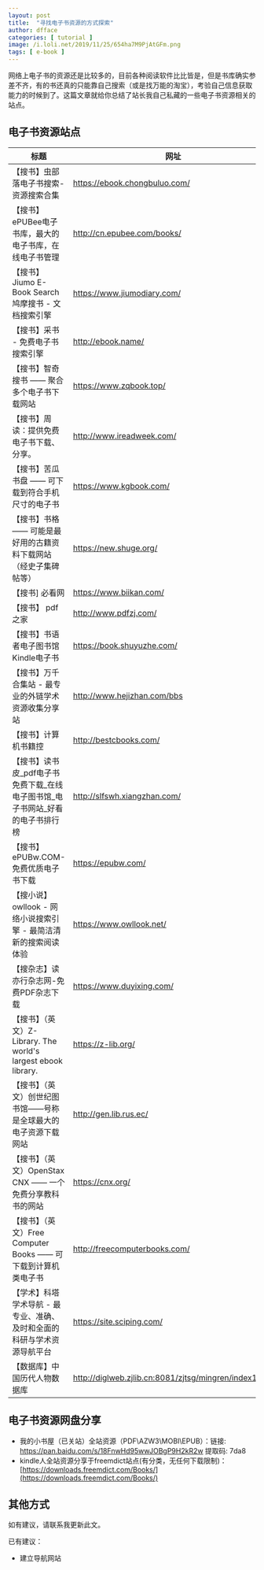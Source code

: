 ```yaml
---
layout: post
title:  "寻找电子书资源的方式探索"
author: dfface
categories: [ tutorial ]
image: /i.loli.net/2019/11/25/654ha7M9PjAtGFm.png
tags: [ e-book ]
---
```

网络上电子书的资源还是比较多的，目前各种阅读软件比比皆是，但是书库确实参差不齐，有的书还真的只能靠自己搜索（或是找万能的淘宝），考验自己信息获取能力的时候到了。这篇文章就给你总结了站长我自己私藏的一些电子书资源相关的站点。

## 电子书资源站点

| 标题 | 网址 |
| --- | --- |
| 【搜书】虫部落电子书搜索-资源搜索合集 | https://ebook.chongbuluo.com/ |
| 【搜书】ePUBee电子书库，最大的电子书库，在线电子书管理 | http://cn.epubee.com/books/ |
| 【搜书】Jiumo E-Book Search 鸠摩搜书 - 文档搜索引擎 | https://www.jiumodiary.com/ |
| 【搜书】采书 - 免费电子书搜索引擎 | http://ebook.name/ |
| 【搜书】智奇搜书 —— 聚合多个电子书下载网站 | https://www.zqbook.top/ |
| 【搜书】周读：提供免费电子书下载、分享。 | http://www.ireadweek.com/ |
| 【搜书】苦瓜书盘 —— 可下载到符合手机尺寸的电子书 | https://www.kgbook.com/ |
| 【搜书】书格 —— 可能是最好用的古籍资料下载网站（经史子集碑帖等） | https://new.shuge.org/ |
| 【搜书] 必看网 | https://www.biikan.com/ |
| 【搜书】 pdf之家 | http://www.pdfzj.com/ |
| 【搜书】书语者电子图书馆 Kindle电子书 | https://book.shuyuzhe.com/ |
| 【搜书】万千合集站 - 最专业的外链学术资源收集分享站 | http://www.hejizhan.com/bbs |
| 【搜书】计算机书籍控 | http://bestcbooks.com/ |
| 【搜书】读书皮_pdf电子书免费下载_在线电子图书馆_电子书网站_好看的电子书排行榜 | http://slfswh.xiangzhan.com/ |
| 【搜书】ePUBw.COM-免费优质电子书下载 | https://epubw.com/ |
| 【搜小说】owllook - 网络小说搜索引擎 - 最简洁清新的搜索阅读体验 | https://www.owllook.net/ |
| 【搜杂志】读亦行杂志网-免费PDF杂志下载 | https://www.duyixing.com/ |
| 【搜书】（英文）Z-Library. The world's largest ebook library. | https://z-lib.org/ |
| 【搜书】（英文）创世纪图书馆——号称是全球最大的电子资源下载网站 | http://gen.lib.rus.ec/ |
| 【搜书】（英文）OpenStax CNX —— 一个免费分享教科书的网站 | https://cnx.org/ | 
| 【搜书】（英文）Free Computer Books —— 可下载到计算机类电子书 | http://freecomputerbooks.com/ |
| 【学术】科塔学术导航 - 最专业、准确、及时和全面的科研与学术资源导航平台| https://site.sciping.com/ |
| 【数据库】中国历代人物数据库| http://diglweb.zjlib.cn:8081/zjtsg/mingren/index1.htm |

## 电子书资源网盘分享

* 我的小书屋（已关站）全站资源（PDF\AZW3\MOBI\EPUB）：链接: https://pan.baidu.com/s/18FnwHd95wwJOBgP9H2kR2w 提取码: 7da8 
* kindle人全站资源分享于freemdict站点(有分类，无任何下载限制)：[https://downloads.freemdict.com/Books/](https://downloads.freemdict.com/Books/)


## 其他方式

如有建议，请联系我更新此文。

已有建议：
<ul class="spoiler">
<li>建立导航网站</li>
</ul>
